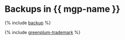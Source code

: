 # Backups in {{ mgp-name }}

{% include [backup](../../_qa/managed-greenplum/backup.md) %}

{% include [greenplum-trademark](../../_includes/mdb/mgp/trademark.md) %}